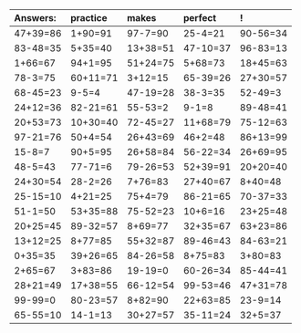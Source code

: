 | Answers: | practice | makes | perfect | ! |
| :--- | :--- | :--- | :--- | :--- |
| 47+39=86 | 1+90=91 | 97-7=90 | 25-4=21 | 90-56=34 | 
| 83-48=35 | 5+35=40 | 13+38=51 | 47-10=37 | 96-83=13 | 
| 1+66=67 | 94+1=95 | 51+24=75 | 5+68=73 | 18+45=63 | 
| 78-3=75 | 60+11=71 | 3+12=15 | 65-39=26 | 27+30=57 | 
| 68-45=23 | 9-5=4 | 47-19=28 | 38-3=35 | 52-49=3 | 
| 24+12=36 | 82-21=61 | 55-53=2 | 9-1=8 | 89-48=41 | 
| 20+53=73 | 10+30=40 | 72-45=27 | 11+68=79 | 75-12=63 | 
| 97-21=76 | 50+4=54 | 26+43=69 | 46+2=48 | 86+13=99 | 
| 15-8=7 | 90+5=95 | 26+58=84 | 56-22=34 | 26+69=95 | 
| 48-5=43 | 77-71=6 | 79-26=53 | 52+39=91 | 20+20=40 | 
| 24+30=54 | 28-2=26 | 7+76=83 | 27+40=67 | 8+40=48 | 
| 25-15=10 | 4+21=25 | 75+4=79 | 86-21=65 | 70-37=33 | 
| 51-1=50 | 53+35=88 | 75-52=23 | 10+6=16 | 23+25=48 | 
| 20+25=45 | 89-32=57 | 8+69=77 | 32+35=67 | 63+23=86 | 
| 13+12=25 | 8+77=85 | 55+32=87 | 89-46=43 | 84-63=21 | 
| 0+35=35 | 39+26=65 | 84-26=58 | 8+75=83 | 3+80=83 | 
| 2+65=67 | 3+83=86 | 19-19=0 | 60-26=34 | 85-44=41 | 
| 28+21=49 | 17+38=55 | 66-12=54 | 99-53=46 | 47+31=78 | 
| 99-99=0 | 80-23=57 | 8+82=90 | 22+63=85 | 23-9=14 | 
| 65-55=10 | 14-1=13 | 30+27=57 | 35-11=24 | 32+5=37 | 

